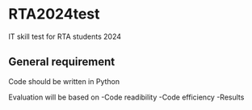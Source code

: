 # RTA2024test
IT skill test for RTA students 2024

## General requirement
Code should be written in Python

Evaluation will be based on
-Code readibility
-Code efficiency
-Results
